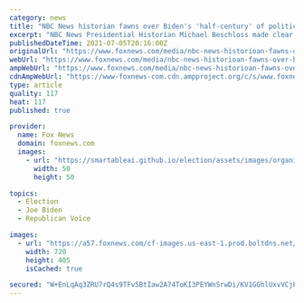```yaml
---
category: news
title: "NBC News historian fawns over Biden's 'half-century' of political experience: He's made 'very few mistakes'"
excerpt: "NBC News Presidential Historian Michael Beschloss made clear his admiration for President Biden as he praised the latter's Independence Day address to the nation and declared that we were \"lucky\" to have him as president."
publishedDateTime: 2021-07-05T20:16:00Z
originalUrl: "https://www.foxnews.com/media/nbc-news-historioan-fawns-over-biden-half-century-political-experience-made-very-few-mistakes"
webUrl: "https://www.foxnews.com/media/nbc-news-historioan-fawns-over-biden-half-century-political-experience-made-very-few-mistakes"
ampWebUrl: "https://www.foxnews.com/media/nbc-news-historioan-fawns-over-biden-half-century-political-experience-made-very-few-mistakes.amp"
cdnAmpWebUrl: "https://www-foxnews-com.cdn.ampproject.org/c/s/www.foxnews.com/media/nbc-news-historioan-fawns-over-biden-half-century-political-experience-made-very-few-mistakes.amp"
type: article
quality: 117
heat: 117
published: true

provider:
  name: Fox News
  domain: foxnews.com
  images:
    - url: "https://smartableai.github.io/election/assets/images/organizations/foxnews.com-50x50.jpg"
      width: 50
      height: 50

topics:
  - Election
  - Joe Biden
  - Republican Voice

images:
  - url: "https://a57.foxnews.com/cf-images.us-east-1.prod.boltdns.net/v1/static/694940094001/8122e021-ff21-45a8-890a-34f0c3af0978/b429fe34-719c-47cb-a97c-6727f39f312b/1280x720/match/720/405/image.jpg?ve=1&tl=1"
    width: 720
    height: 405
    isCached: true

secured: "W+EnLqAq3ZRU7rQ4s9TFv5BtIaw2A74ToKI3PEYWnSrwDi/KV1GGhlUxvVCjPzC7ozXILj6yZDW+Bd+Rxw97hLxok+ANEMaRCYqkJNe5SQfPb/YCtGfPW507Fw1ryO00s9ptNgxBiv4W88izdeUBW+s6ZQs+WCs/mHk1B0s3rYBcLwgWxHwwy5fz3fiD5lH1xHeXtObbiHcuxlgw2eYK4PqIeylc+eIbOJKbeax405QDP4hGR5YoOAzhJwaaW/p6uX3MG63ctQE26gwt3phPcyO8fm7BROQF9we10QMk9wjNWE6YDCDk/qjZLON/ZGDAEDo55KzXfmkNAcE2IN76odHNjGkMB4t98WyGiY4l2xI=;4ypXc4sRPGbkSwACe9AxWQ=="
---
```


